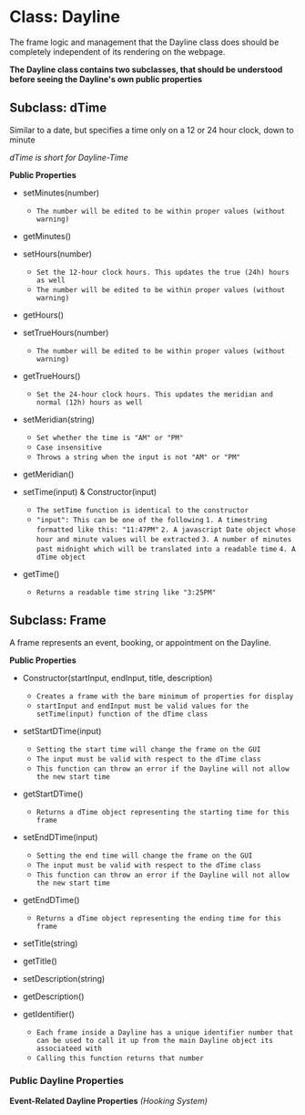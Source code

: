 # Class: Dayline
The frame logic and management that the Dayline class does should be completely independent of its rendering on the webpage.

**The Dayline class contains two subclasses, that should be understood before seeing the Dayline's own public properties**

## Subclass: dTime
Similar to a date, but specifies a time only on a 12 or 24 hour clock, down to minute

*dTime is short for Dayline-Time*

**Public Properties**

- setMinutes(number)

    - `The number will be edited to be within proper values (without warning)`

- getMinutes()

- setHours(number)

    - `Set the 12-hour clock hours. This updates the true (24h) hours as well`
    - `The number will be edited to be within proper values (without warning)`

- getHours()

- setTrueHours(number)

    - `The number will be edited to be within proper values (without warning)`

- getTrueHours()

    - `Set the 24-hour clock hours. This updates the meridian and normal (12h) hours as well`

- setMeridian(string)

    - `Set whether the time is "AM" or "PM"`
    - `Case insensitive`
    - `Throws a string when the input is not "AM" or "PM"`

- getMeridian()

- setTime(input) & Constructor(input)

    - `The setTime function is identical to the constructor`
    - `"input": This can be one of the following`
        `1. A timestring formatted like this: "11:47PM"`
        `2. A javascript Date object whose hour and minute values will be extracted`
        `3. A number of minutes past midnight which will be translated into a readable time`
        `4. A dTime object`

- getTime()

    - `Returns a readable time string like "3:25PM"`


## Subclass: Frame
A frame represents an event, booking, or appointment on the Dayline.

**Public Properties**

- Constructor(startInput, endInput, title, description)

    - `Creates a frame with the bare minimum of properties for display`
    - `startInput and endInput must be valid values for the setTime(input) function of the dTime class`

- setStartDTime(input)

    - `Setting the start time will change the frame on the GUI`
    - 	`The input must be valid with respect to the dTime class`
    - `This function can throw an error if the Dayline will not allow the new start time`

- getStartDTime()

    - 	`Returns a dTime object representing the starting time for this frame`
    
- setEndDTime(input)

    - `Setting the end time will change the frame on the GUI`
    - `The input must be valid with respect to the dTime class`
    - `This function can throw an error if the Dayline will not allow the new start time`

- getEndDTime()

    - `Returns a dTime object representing the ending time for this frame`
    
- setTitle(string)

- getTitle()

- setDescription(string)

- getDescription()

- getIdentifier()

    - `Each frame inside a Dayline has a unique identifier number that can be used to call it up from the main Dayline object its associateed with`
    - `Calling this function returns that number`

### Public Dayline Properties

**Event-Related Dayline Properties** *(Hooking System)*
